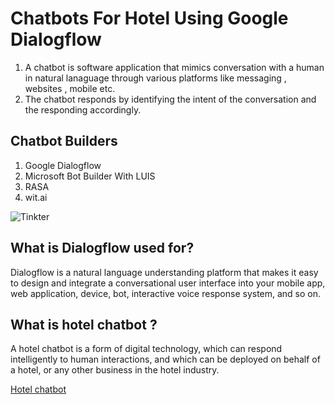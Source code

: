 # Chatbots For Hotel Using Google Dialogflow

1. A chatbot is software application that mimics conversation with a human in natural lanaguage through various platforms like messaging , websites , mobile etc.
2. The chatbot responds by identifying the intent of the conversation and the responding accordingly.

## Chatbot Builders
1. Google Dialogflow
2. Microsoft Bot Builder With LUIS
3. RASA
4. wit.ai

![Tinkter](https://www.mirai.com/files/2018/10/1.-Chatbot-G%C3%BCelcom.png)

## What is Dialogflow used for?
Dialogflow is a natural language understanding platform that makes it easy to design and integrate a conversational user interface into your mobile app, web application, device, bot, interactive voice response system, and so on.

## What is hotel chatbot ? 
A hotel chatbot is a form of digital technology, which can respond intelligently to human interactions, and which can be deployed on behalf of a hotel, or any other business in the hotel industry.

[Hotel chatbot](https://amogh9594.gitlab.io/hotel-chatbots-dialogflow/)
